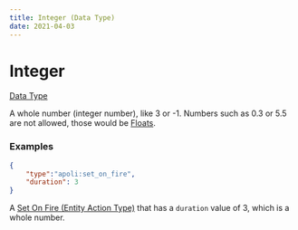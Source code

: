 ```yaml
---
title: Integer (Data Type)
date: 2021-04-03
---
```


# Integer

[Data Type](../data_types.md)

A whole number (integer number), like 3 or -1. Numbers such as 0.3 or 5.5 are not allowed, those would be [Floats](float.md).


### Examples

```json
{	
	"type":"apoli:set_on_fire",
	"duration": 3
}
```

A [Set On Fire (Entity Action Type)](../entity_action_types/set_on_fire.md) that has a `duration` value of 3, which is a whole number.